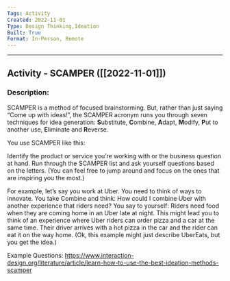 ```yaml
---
Tags: Activity
Created: 2022-11-01
Type: Design Thinking,Ideation
Built: True
Format: In-Person, Remote
---
```


--------------------------------------------------------------------------------
## Activity - SCAMPER ([[2022-11-01]])
### Description: 
SCAMPER is a method of focused brainstorming. But, rather than just saying “Come up with ideas!”, the SCAMPER acronym runs you through seven techniques for idea generation: **S**ubstitute, **C**ombine, **A**dapt, **M**odify, **P**ut to another use, **E**liminate and **R**everse.

You use SCAMPER like this:

Identify the product or service you’re working with or the business question at hand. Run through the SCAMPER list and ask yourself questions based on the letters. (You can feel free to jump around and focus on the ones that are inspiring you the most.)

For example, let’s say you work at Uber. You need to think of ways to innovate. You take Combine and think: How could I combine Uber with another experience that riders need? You say to yourself: Riders need food when they are coming home in an Uber late at night. This might lead you to think of an experience where Uber riders can order pizza and a car at the same time. Their driver arrives with a hot pizza in the car and the rider can eat it on the way home. (Ok, this example might just describe UberEats, but you get the idea.)

Example Questions: https://www.interaction-design.org/literature/article/learn-how-to-use-the-best-ideation-methods-scamper